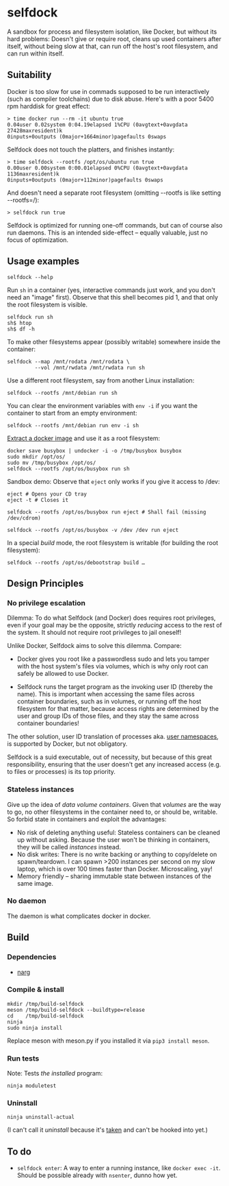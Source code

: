 # selfdock
A sandbox for process and filesystem isolation, like Docker, but without its hard problems:
Doesn't give or require root,
cleans up used containers after itself,
without being slow at that,
can run off the host's root filesystem,
and can run within itself.

## Suitability
Docker is too slow for use in commads supposed to be run interactively (such as compiler toolchains) due to disk abuse. Here's with a poor 5400 rpm harddisk for great effect:

    > time docker run --rm -it ubuntu true
    0.04user 0.02system 0:04.19elapsed 1%CPU (0avgtext+0avgdata 27428maxresident)k
    0inputs+0outputs (0major+1664minor)pagefaults 0swaps

Selfdock does not touch the platters, and finishes instantly:

    > time selfdock --rootfs /opt/os/ubuntu run true
    0.00user 0.00system 0:00.01elapsed 0%CPU (0avgtext+0avgdata 1136maxresident)k
    0inputs+0outputs (0major+112minor)pagefaults 0swaps

And doesn't need a separate root filesystem (omitting --rootfs is like setting --rootfs=/):

    > selfdock run true

Selfdock is optimized for running one-off commands, but can of course also run daemons.
This is an intended side-effect – equally valuable, just no focus of optimization.

## Usage examples

    selfdock --help

Run `sh` in a container (yes, interactive commands just work, and you don't need an "image" first).
Observe that this shell becomes pid 1, and that only the root filesystem is visible.

    selfdock run sh
    sh$ htop
    sh$ df -h

To make other filesystems appear (possibly writable) somewhere inside the container:

    selfdock --map /mnt/rodata /mnt/rodata \
             --vol /mnt/rwdata /mnt/rwdata run sh

Use a different root filesystem, say from another Linux installation:

    selfdock --rootfs /mnt/debian run sh

You can clear the environment variables with `env -i` if you want the container to start
from an empty environment:

    selfdock --rootfs /mnt/debian run env -i sh

[Extract a docker image](https://github.com/larsks/undocker) and use it as a root filesystem:

    docker save busybox | undocker -i -o /tmp/busybox busybox
    sudo mkdir /opt/os/
    sudo mv /tmp/busybox /opt/os/
    selfdock --rootfs /opt/os/busybox run sh

Sandbox demo: Observe that `eject` only works if you give it access to /dev:

    eject # Opens your CD tray
    eject -t # Closes it

    selfdock --rootfs /opt/os/busybox run eject # Shall fail (missing /dev/cdrom)

    selfdock --rootfs /opt/os/busybox -v /dev /dev run eject

In a special *build* mode, the root filesystem is writable (for building the root filesystem):

    selfdock --rootfs /opt/os/debootstrap build …

## Design Principles
### No privilege escalation
Dilemma: To do what Selfdock (and Docker) does requires root privileges,
even if your goal may be the opposite,
strictly *reducing* access to the rest of the system.
It should not require root privileges to jail oneself!

Unlike Docker, Selfdock aims to solve this dilemma. Compare:

* Docker gives you root like a passwordless sudo
and lets you tamper with the host system's files via volumes,
which is why only root can safely be allowed to use Docker.

* Selfdock runs the target program as the invoking user ID (thereby the name).
This is important when accessing the same files across container boundaries,
such as in volumes, or running off the host filesystem for that matter,
because access rights are determined by the user and group IDs of those files,
and they stay the same across container boundaries!

The other solution, user ID translation of processes aka.
[user namespaces](https://blog.yadutaf.fr/2016/04/14/docker-for-your-users-introducing-user-namespace/),
is supported by Docker, but not obligatory.

Selfdock is a suid executable, out of necessity,
but because of this great responsibility,
ensuring that the user doesn't get any increased access
(e.g. to files or processes) is its top priority.

### Stateless instances
Give up the idea of *data volume containers*. Given that *volumes* are the way to go,
no other filesystems in the container need to, or should be, writable. So forbid state in containers and exploit the advantages:
* No risk of deleting anything useful: Stateless containers can be cleaned up without asking. Because the user won't be thinking in containers, they will be called *instances* instead.
* No disk writes: There is no write backing or anything to copy/delete on spawn/teardown. I can spawn >200 instances per second on my slow laptop, which is over 100 times faster than Docker. Microscaling, yay!
* Memory friendly – sharing immutable state between instances of the same image.

### No daemon
The daemon is what complicates docker in docker.

## Build
### Dependencies
* [narg](https://github.com/anordal/narg)

### Compile & install

    mkdir /tmp/build-selfdock
    meson /tmp/build-selfdock --buildtype=release
    cd    /tmp/build-selfdock
    ninja
    sudo ninja install

Replace meson with meson.py if you installed it via `pip3 install meson`.

### Run tests

Note: Tests *the installed* program:

    ninja moduletest

### Uninstall

    ninja uninstall-actual

(I can't call it *uninstall* because it's [taken](https://github.com/mesonbuild/meson/issues/753) and can't be hooked into yet.)

## To do
* `selfdock enter`: A way to enter a running instance, like `docker exec -it`. Should be possible already with `nsenter`, dunno how yet.
